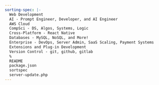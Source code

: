 ```yaml
---
sorting-spec: |-
  Web Development
  AI - Prompt Engineer, Developer, and AI Engineer
  AWS Cloud
  CompSci - DS, Algos, Systems, Logic
  Cross-Platform - React Native
  Databases - MySQL, NoSQL, and More!
  Enterprise - DevOps, Server Admin, SaaS Scaling, Payment Systems
  Extensions and Plug-in Development
  Version Control - git, github, gitlab
  %
  README
  package.json
  sortspec
  server-update.php
---
```

